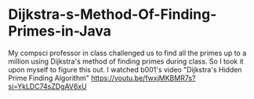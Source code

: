 # Dijkstra-s-Method-Of-Finding-Primes-in-Java
My compsci professor in class challenged us to find all the primes up to a million using Dijkstra's method of finding primes during class. So I took it upon myself to figure this out. I watched b001's video "Dijkstra's Hidden Prime Finding Algorithm" https://youtu.be/fwxjMKBMR7s?si=YkLDC74sZDgAV6xU 

